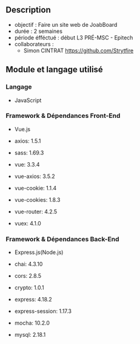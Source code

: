 ## Description
  - objectif : Faire un site web de JoabBoard
  - durée : 2 semaines
  - période éfféctué : début L3 PRÉ-MSC - Epitech
  - collaborateurs :
      - Simon CINTRAT https://github.com/Strytfire

## Module et langage utilisé
### Langage
  - JavaScript
### Framework & Dépendances Front-End
- Vue.js

- axios: 1.5.1
- sass: 1.69.3
- vue: 3.3.4
- vue-axios: 3.5.2
- vue-cookie: 1.1.4
- vue-cookies: 1.8.3
- vue-router: 4.2.5
- vuex: 4.1.0
  
### Framework & Dépendances Back-End
- Express.js(Node.js)

- chai: 4.3.10
- cors: 2.8.5
- crypto: 1.0.1
- express: 4.18.2
- express-session: 1.17.3
- mocha: 10.2.0
- mysql: 2.18.1
